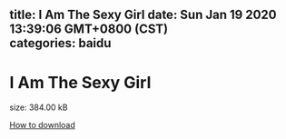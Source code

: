 
title: I Am The Sexy Girl
date: Sun Jan 19 2020 13:39:06 GMT+0800 (CST)    
categories: baidu
---

# I Am The Sexy Girl
size: 384.00 kB
 
 

[How to download](https://bpcam.bemobtrk.com/go/2ceec3aa-1ca2-46d6-b9ff-aaa5c184517c?jno=42)